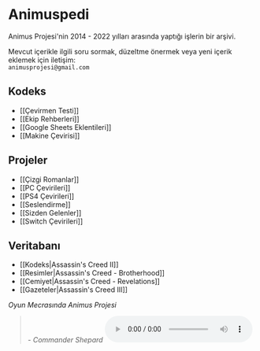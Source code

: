 # Animuspedi
Animus Projesi'nin 2014 - 2022 yılları arasında yaptığı işlerin bir arşivi.

Mevcut içerikle ilgili soru sormak, düzeltme önermek veya yeni içerik eklemek için iletişim:  
`animusprojesi@gmail.com`

## Kodeks
- [[Çevirmen Testi]]
- [[Ekip Rehberleri]]
- [[Google Sheets Eklentileri]]
- [[Makine Çevirisi]]

## Projeler
- [[Çizgi Romanlar]]
- [[PC Çevirileri]]
- [[PS4 Çevirileri]]
- [[Seslendirme]]
- [[Sizden Gelenler]]
- [[Switch Çevirileri]]

## Veritabanı
- [[Kodeks|Assassin's Creed II]]
- [[Resimler|Assassin's Creed - Brotherhood]]
- [[Cemiyet|Assassin's Creed - Revelations]]
- [[Gazeteler|Assassin's Creed III]]


*Oyun Mecrasında Animus Projesi*
> \- *Commander Shepard*
> <audio controls src="Görseller/Shepard.mp3" type="audio/mpeg"></audio>
